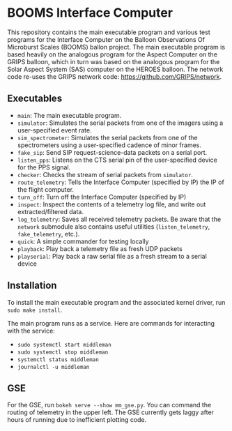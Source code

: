 # BOOMS Interface Computer

This repository contains the main executable program and various test programs for the Interface Computer on the Balloon Observations Of Microburst Scales (BOOMS) ballon project.
The main executable program is based heavily on the analogous program for the Aspect Computer on the GRIPS balloon, which in turn was based on the analogous program for the Solar Aspect System (SAS) computer on the HEROES balloon.
The network code re-uses the GRIPS network code: https://github.com/GRIPS/network.

## Executables
* `main`: The main executable program.
* `simulator`: Simulates the serial packets from one of the imagers using a user-specified event rate.
* `sim_spectrometer`: Simulates the serial packets from one of the spectrometers using a user-specified cadence of minor frames.
* `fake_sip`: Send SIP request-science-data packets on a serial port.
* `listen_pps`: Listens on the CTS serial pin of the user-specified device for the PPS signal.
* `checker`: Checks the stream of serial packets from `simulator`. 
* `route_telemetry`: Tells the Interface Computer (specified by IP) the IP of the flight computer.
* `turn_off`: Turn off the Interface Computer (specified by IP)
* `inspect`: Inspect the contents of a telemetry log file, and write out extracted/filtered data.
* `log_telemetry`: Saves all received telemetry packets.
  Be aware that the `network` submodule also contains useful utilities (`listen_telemetry`, `fake_telemetry`, etc.).
* `quick`: A simple commander for testing locally
* `playback`: Play back a telemetry file as fresh UDP packets
* `playserial`: Play back a raw serial file as a fresh stream to a serial device

## Installation
To install the main executable program and the associated kernel driver, run `sudo make install`.

The main program runs as a service.
Here are commands for interacting with the service:
* `sudo systemctl start middleman`
* `sudo systemctl stop middleman`
* `systemctl status middleman`
* `journalctl -u middleman`

## GSE
For the GSE, run `bokeh serve --show mm_gse.py`.
You can command the routing of telemetry in the upper left.
The GSE currently gets laggy after hours of running due to inefficient plotting code.

